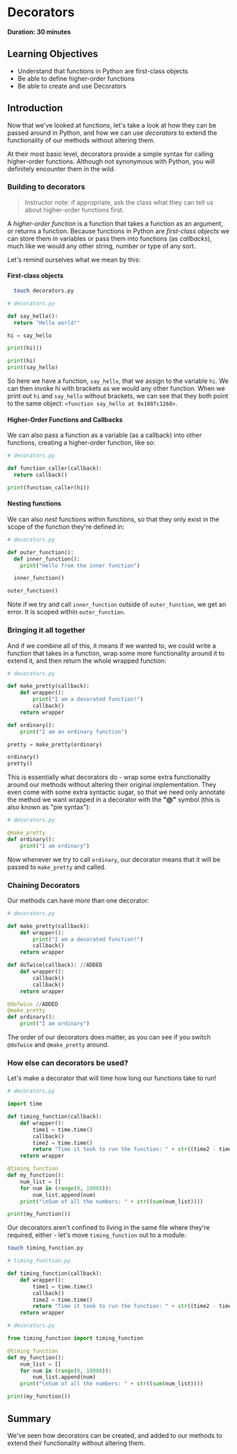 # Decorators

**Duration: 30 minutes**

## Learning Objectives

- Understand that functions in Python are first-class objects
- Be able to define higher-order functions
- Be able to create and use Decorators

## Introduction

Now that we've looked at functions, let's take a look at how they can be passed around in Python, and how we can use _decorators_ to extend the functionality of our methods without altering them.

At their most basic level, decorators provide a simple syntax for calling higher-order functions. Although not synonymous with Python, you will definitely encounter them in the wild.

### Building to decorators

>Instructor note: if appropriate, ask the class what they can tell us about higher-order functions first.

A _higher-order function_ is a function that takes a function as an argument, or returns a function. Because functions in Python are _first-class objects_ we can store them in variables or pass them into functions (as _callbacks_), much like we would any other string, number or type of any sort.

Let's remind ourselves what we mean by this:

#### First-class objects

```bash
  touch decorators.py
```

```python
# decorators.py

def say_hello():
  return "Hello world!"

hi = say_hello

print(hi())

print(hi)
print(say_hello)

```

So here we have a function, `say_hello`, that we assign to the variable `hi`. We can then invoke hi with brackets as we would any other function. When we print out `hi` and `say_hello` without brackets, we can see that they both point to the same object: `<function say_hello at 0x108fc1268>`.

#### Higher-Order Functions and Callbacks

We can also pass a function as a variable (as a callback) into other functions, creating a higher-order function, like so:

```python
# decorators.py

def function_caller(callback):
  return callback()

print(function_caller(hi))
```

#### Nesting functions

We can also _nest_ functions within functions, so that they only exist in the scope of the function they're defined in:

```python
# decorators.py

def outer_function():
  def inner_function():
    print("Hello from the inner function")

  inner_function()

outer_function()

```

Note if we try and call `inner_function` outside of `outer_function`, we get an error. It is scoped within `outer_function`.

### Bringing it all together

And if we combine all of this, it means if we wanted to, we could write a function that takes in a function, wrap some more functionality around it to extend it, and then return the whole wrapped function:

```python
# decorators.py

def make_pretty(callback):
    def wrapper():
        print("I am a decorated function!")
        callback()
    return wrapper

def ordinary():
    print("I am an ordinary function")

pretty = make_pretty(ordinary)

ordinary()
pretty()

```
This is essentially what decorators do - wrap some extra functionality around our methods without altering their original implementation. They even come with some extra syntactic sugar, so that we need only annotate the method we want wrapped in a decorator with the __"@"__ symbol (this is also known as "pie syntax"):

```python
# decorators.py

@make_pretty
def ordinary():
    print("I am ordinary")

```

Now whenever we try to call `ordinary`, our decorator means that it will be passed to `make_pretty` and called.

### Chaining Decorators

Our methods can have more than one decorator:

```python
# decorators.py

def make_pretty(callback):
    def wrapper():
        print("I am a decorated function!")
        callback()
    return wrapper

def doTwice(callback): //ADDED
    def wrapper():
        callback()
        callback()
    return wrapper

@doTwice //ADDED
@make_pretty
def ordinary():
    print("I am ordinary")

```

The order of our decorators does matter, as you can see if you switch `@doTwice` and `@make_pretty` around.

### How else can decorators be used?

Let's make a decorator that will time how long our functions take to run!

```python
# decorators.py

import time

def timing_function(callback):
    def wrapper():
        time1 = time.time()
        callback()
        time2 = time.time()
        return "Time it took to run the function: " + str((time2 - time1)) + "\n"
    return wrapper

@timing_function
def my_function():
    num_list = []
    for num in (range(0, 10000)):
        num_list.append(num)
    print("\nSum of all the numbers: " + str((sum(num_list))))

print(my_function())

```

Our decorators aren't confined to living in the same file where they're required, either - let's move `timing_function` out to a module:

```bash
touch timing_function.py
```

```python
# timing_function.py

def timing_function(callback):
    def wrapper():
        time1 = time.time()
        callback()
        time2 = time.time()
        return "Time it took to run the function: " + str((time2 - time1)) + "\n"
    return wrapper

# decorators.py

from timing_function import timing_function

@timing_function
def my_function():
    num_list = []
    for num in (range(0, 10000)):
        num_list.append(num)
    print("\nSum of all the numbers: " + str((sum(num_list))))

print(my_function())

```

## Summary

We've seen how decorators can be created, and added to our methods to extend their functionality without altering them.
